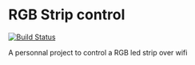 # RGB Strip control

[![Build Status](https://travis-ci.org/Richou/rgb-strip-control.svg?branch=master)](https://travis-ci.org/Richou/rgb-strip-control)

A personnal project to control a RGB led strip over wifi
